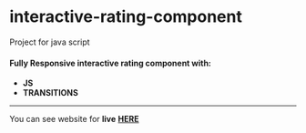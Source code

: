 # interactive-rating-component

Project for java script

#### __Fully Responsive interactive rating component__ with: <br>
+  __JS__
+  __TRANSITIONS__

___
You can see website for __live__ [__HERE__](https://shakstick.github.io/interactive-rating-component/)
